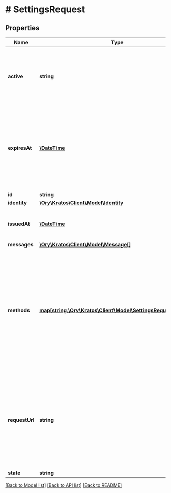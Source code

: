 # # SettingsRequest

## Properties

Name | Type | Description | Notes
------------ | ------------- | ------------- | -------------
**active** | **string** | Active, if set, contains the registration method that is being used. It is initially not set. | [optional] 
**expiresAt** | [**\DateTime**](\DateTime.md) | ExpiresAt is the time (UTC) when the request expires. If the user still wishes to update the setting, a new request has to be initiated. | 
**id** | **string** |  | 
**identity** | [**\Ory\Kratos\Client\Model\Identity**](Identity.md) |  | 
**issuedAt** | [**\DateTime**](\DateTime.md) | IssuedAt is the time (UTC) when the request occurred. | 
**messages** | [**\Ory\Kratos\Client\Model\Message[]**](Message.md) |  | [optional] 
**methods** | [**map[string,\Ory\Kratos\Client\Model\SettingsRequestMethod]**](SettingsRequestMethod.md) | Methods contains context for all enabled registration methods. If a registration request has been processed, but for example the password is incorrect, this will contain error messages. | 
**requestUrl** | **string** | RequestURL is the initial URL that was requested from ORY Kratos. It can be used to forward information contained in the URL&#39;s path or query for example. | 
**state** | **string** |  | 

[[Back to Model list]](../../README.md#documentation-for-models) [[Back to API list]](../../README.md#documentation-for-api-endpoints) [[Back to README]](../../README.md)


